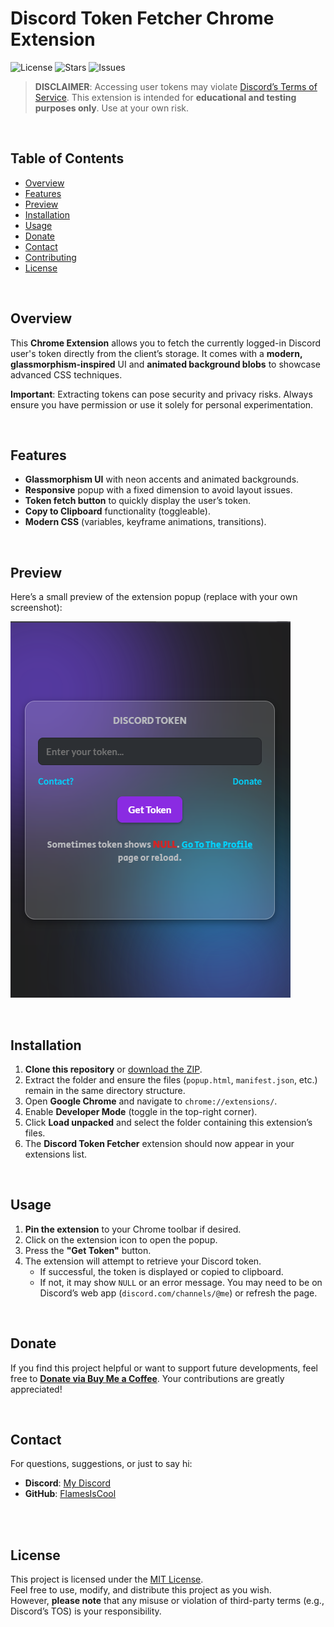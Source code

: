 # Discord Token Fetcher Chrome Extension
![License](https://img.shields.io/github/license/FlamesIsCool/discord-token-fetcher-extension?style=flat-square)
![Stars](https://img.shields.io/github/stars/FlamesIsCool/discord-token-fetcher-extension?style=flat-square)
![Issues](https://img.shields.io/github/issues/FlamesIsCool/discord-token-fetcher-extension?style=flat-square)

> **DISCLAIMER**: Accessing user tokens may violate [Discord’s Terms of Service](https://discord.com/terms). This extension is intended for **educational and testing purposes only**. Use at your own risk.

<br />

## Table of Contents
- [Overview](#overview)
- [Features](#features)
- [Preview](#preview)
- [Installation](#installation)
- [Usage](#usage)
- [Donate](#donate)
- [Contact](#contact)
- [Contributing](#contributing)
- [License](#license)

<br />

## Overview

This **Chrome Extension** allows you to fetch the currently logged-in Discord user's token directly from the client’s storage. It comes with a **modern, glassmorphism-inspired** UI and **animated background blobs** to showcase advanced CSS techniques.  

**Important**: Extracting tokens can pose security and privacy risks. Always ensure you have permission or use it solely for personal experimentation.

<br />

## Features
- **Glassmorphism UI** with neon accents and animated backgrounds.
- **Responsive** popup with a fixed dimension to avoid layout issues.
- **Token fetch button** to quickly display the user’s token.
- **Copy to Clipboard** functionality (toggleable).
- **Modern CSS** (variables, keyframe animations, transitions).

<br />

## Preview

Here’s a small preview of the extension popup (replace with your own screenshot):

![Extension Preview](preview.png)

<br />

## Installation

1. **Clone this repository** or [download the ZIP](https://github.com/FlamesIsCool/discord-token-fetcher-extension/archive/refs/heads/main.zip).
2. Extract the folder and ensure the files (`popup.html`, `manifest.json`, etc.) remain in the same directory structure.
3. Open **Google Chrome** and navigate to `chrome://extensions/`.
4. Enable **Developer Mode** (toggle in the top-right corner).
5. Click **Load unpacked** and select the folder containing this extension’s files.
6. The **Discord Token Fetcher** extension should now appear in your extensions list.

<br />

## Usage

1. **Pin the extension** to your Chrome toolbar if desired.
2. Click on the extension icon to open the popup.
3. Press the **"Get Token"** button.
4. The extension will attempt to retrieve your Discord token.  
   - If successful, the token is displayed or copied to clipboard.
   - If not, it may show `NULL` or an error message. You may need to be on Discord’s web app (`discord.com/channels/@me`) or refresh the page.

<br />

## Donate

If you find this project helpful or want to support future developments, feel free to **[Donate via Buy Me a Coffee](https://buymeacoffee.com/aura2)**. Your contributions are greatly appreciated!

<br />

## Contact

For questions, suggestions, or just to say hi:
- **Discord**: [My Discord](https://discord.com/users/1060558266872123454)
- **GitHub**: [FlamesIsCool](https://github.com/FlamesIsCool)

<br />


<br />

## License

This project is licensed under the [MIT License](LICENSE).  
Feel free to use, modify, and distribute this project as you wish.  
However, **please note** that any misuse or violation of third-party terms (e.g., Discord’s TOS) is your responsibility.
